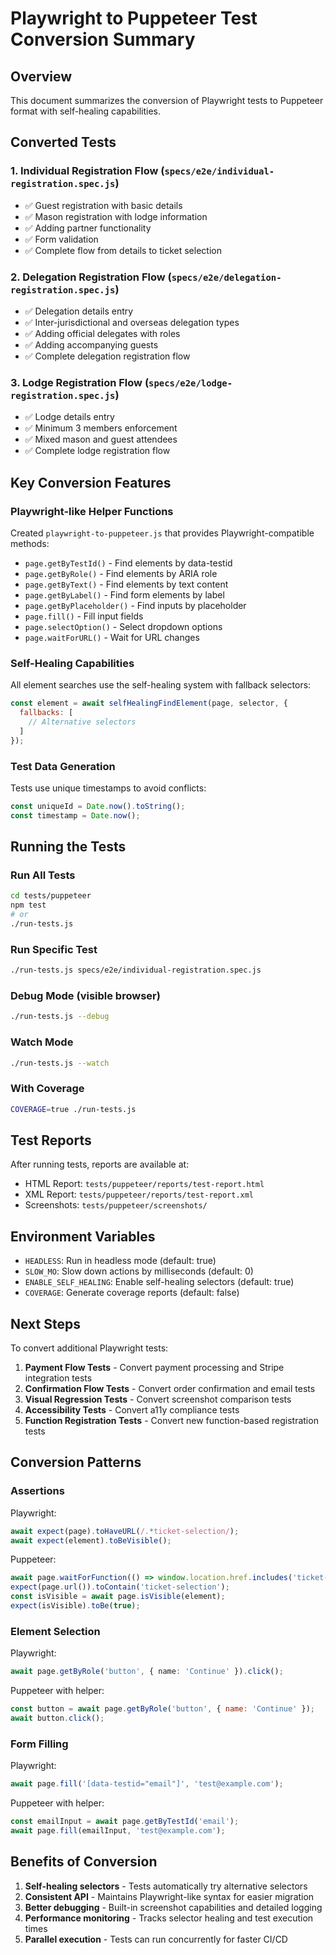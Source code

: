 # Playwright to Puppeteer Test Conversion Summary

## Overview
This document summarizes the conversion of Playwright tests to Puppeteer format with self-healing capabilities.

## Converted Tests

### 1. Individual Registration Flow (`specs/e2e/individual-registration.spec.js`)
- ✅ Guest registration with basic details
- ✅ Mason registration with lodge information
- ✅ Adding partner functionality
- ✅ Form validation
- ✅ Complete flow from details to ticket selection

### 2. Delegation Registration Flow (`specs/e2e/delegation-registration.spec.js`)
- ✅ Delegation details entry
- ✅ Inter-jurisdictional and overseas delegation types
- ✅ Adding official delegates with roles
- ✅ Adding accompanying guests
- ✅ Complete delegation registration flow

### 3. Lodge Registration Flow (`specs/e2e/lodge-registration.spec.js`)
- ✅ Lodge details entry
- ✅ Minimum 3 members enforcement
- ✅ Mixed mason and guest attendees
- ✅ Complete lodge registration flow

## Key Conversion Features

### Playwright-like Helper Functions
Created `playwright-to-puppeteer.js` that provides Playwright-compatible methods:
- `page.getByTestId()` - Find elements by data-testid
- `page.getByRole()` - Find elements by ARIA role
- `page.getByText()` - Find elements by text content
- `page.getByLabel()` - Find form elements by label
- `page.getByPlaceholder()` - Find inputs by placeholder
- `page.fill()` - Fill input fields
- `page.selectOption()` - Select dropdown options
- `page.waitForURL()` - Wait for URL changes

### Self-Healing Capabilities
All element searches use the self-healing system with fallback selectors:
```javascript
const element = await selfHealingFindElement(page, selector, {
  fallbacks: [
    // Alternative selectors
  ]
});
```

### Test Data Generation
Tests use unique timestamps to avoid conflicts:
```javascript
const uniqueId = Date.now().toString();
const timestamp = Date.now();
```

## Running the Tests

### Run All Tests
```bash
cd tests/puppeteer
npm test
# or
./run-tests.js
```

### Run Specific Test
```bash
./run-tests.js specs/e2e/individual-registration.spec.js
```

### Debug Mode (visible browser)
```bash
./run-tests.js --debug
```

### Watch Mode
```bash
./run-tests.js --watch
```

### With Coverage
```bash
COVERAGE=true ./run-tests.js
```

## Test Reports
After running tests, reports are available at:
- HTML Report: `tests/puppeteer/reports/test-report.html`
- XML Report: `tests/puppeteer/reports/test-report.xml`
- Screenshots: `tests/puppeteer/screenshots/`

## Environment Variables
- `HEADLESS`: Run in headless mode (default: true)
- `SLOW_MO`: Slow down actions by milliseconds (default: 0)
- `ENABLE_SELF_HEALING`: Enable self-healing selectors (default: true)
- `COVERAGE`: Generate coverage reports (default: false)

## Next Steps
To convert additional Playwright tests:

1. **Payment Flow Tests** - Convert payment processing and Stripe integration tests
2. **Confirmation Flow Tests** - Convert order confirmation and email tests
3. **Visual Regression Tests** - Convert screenshot comparison tests
4. **Accessibility Tests** - Convert a11y compliance tests
5. **Function Registration Tests** - Convert new function-based registration tests

## Conversion Patterns

### Assertions
Playwright:
```typescript
await expect(page).toHaveURL(/.*ticket-selection/);
await expect(element).toBeVisible();
```

Puppeteer:
```javascript
await page.waitForFunction(() => window.location.href.includes('ticket-selection'));
expect(page.url()).toContain('ticket-selection');
const isVisible = await page.isVisible(element);
expect(isVisible).toBe(true);
```

### Element Selection
Playwright:
```typescript
await page.getByRole('button', { name: 'Continue' }).click();
```

Puppeteer with helper:
```javascript
const button = await page.getByRole('button', { name: 'Continue' });
await button.click();
```

### Form Filling
Playwright:
```typescript
await page.fill('[data-testid="email"]', 'test@example.com');
```

Puppeteer with helper:
```javascript
const emailInput = await page.getByTestId('email');
await page.fill(emailInput, 'test@example.com');
```

## Benefits of Conversion
1. **Self-healing selectors** - Tests automatically try alternative selectors
2. **Consistent API** - Maintains Playwright-like syntax for easier migration
3. **Better debugging** - Built-in screenshot capabilities and detailed logging
4. **Performance monitoring** - Tracks selector healing and test execution times
5. **Parallel execution** - Tests can run concurrently for faster CI/CD